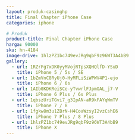 ```yaml
---
layout: produk-casinghp
title: Final Chapter iPhone Case
categories: iphone

# Produk
product-title: Final Chapter iPhone Case
harga: 90000
sku: hn-4184
image-drive: 1hlzPZ1bc749evJRg9qbF9z96WT3A4bB9
gallery:
  - url: 1RZrFg7xDK0yyMVojRTpsXQHQlfD-YSuD
    title: iPhone 5 / 5s / SE
  - url: 1bZmVnC8RyUj0-HyMFLiSiWPWV4P1-ejo
    title: iPhone 6 / 6s
  - url: 1AIb0KDKReiSCe-yTvwrlFJpmOAL_j7-V
    title: iPhone 6 Plus / 6s Plus
  - url: 1qbszUriTGvi7_g3IpAN-aR9kFAYqWmTV
    title: iPhone 7 / 8
  - url: 1fgkw8m3u1ZBrN-H4CoaWzsyI2vzCshE6
    title: iPhone 7 Plus / 8 Plus
  - url: 1hlzPZ1bc749evJRg9qbF9z96WT3A4bB9
    title: iPhone X
---
```

